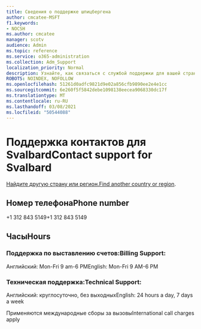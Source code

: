 ```yaml
---
title: Сведения о поддержке шпицбергена
author: cmcatee-MSFT
f1.keywords:
- NOCSH
ms.author: cmcatee
manager: scotv
audience: Admin
ms.topic: reference
ms.service: o365-administration
ms.collection: Adm_Support
localization_priority: Normal
description: Узнайте, как связаться с службой поддержки для вашей страны или региона.
ROBOTS: NOINDEX, NOFOLLOW
ms.openlocfilehash: 51261d0adfc9821d9e02a856cfb9890ee2e4e1cc
ms.sourcegitcommit: 6e260f5f5842debe1098138eecea9068330dc17f
ms.translationtype: MT
ms.contentlocale: ru-RU
ms.lasthandoff: 03/08/2021
ms.locfileid: "50544088"
---
```

# <a name="contact-support-for-svalbard"></a><span data-ttu-id="539ea-103">Поддержка контактов для Svalbard</span><span class="sxs-lookup"><span data-stu-id="539ea-103">Contact support for Svalbard</span></span>

<span data-ttu-id="539ea-104">[Найдите другую страну или регион.](../contact-support-for-business-products.md)</span><span class="sxs-lookup"><span data-stu-id="539ea-104">[Find another country or region](../contact-support-for-business-products.md).</span></span>

## <a name="phone-number"></a><span data-ttu-id="539ea-105">Номер телефона</span><span class="sxs-lookup"><span data-stu-id="539ea-105">Phone number</span></span>
<span data-ttu-id="539ea-106">+1 312 843 5149</span><span class="sxs-lookup"><span data-stu-id="539ea-106">+1 312 843 5149</span></span>

## <a name="hours"></a><span data-ttu-id="539ea-107">Часы</span><span class="sxs-lookup"><span data-stu-id="539ea-107">Hours</span></span>
### <a name="billing-support"></a><span data-ttu-id="539ea-108">Поддержка по выставлению счетов:</span><span class="sxs-lookup"><span data-stu-id="539ea-108">Billing Support:</span></span>

<span data-ttu-id="539ea-109">Английский: Mon-Fri 9 am-6 PM</span><span class="sxs-lookup"><span data-stu-id="539ea-109">English: Mon-Fri 9 AM-6 PM</span></span>

### <a name="technical-support"></a><span data-ttu-id="539ea-110">Техническая поддержка:</span><span class="sxs-lookup"><span data-stu-id="539ea-110">Technical Support:</span></span>

<span data-ttu-id="539ea-111">Английский: круглосуточно, без выходных</span><span class="sxs-lookup"><span data-stu-id="539ea-111">English: 24 hours a day, 7 days a week</span></span>

<span data-ttu-id="539ea-112">Применяются международные сборы за вызовы</span><span class="sxs-lookup"><span data-stu-id="539ea-112">International call charges apply</span></span>
